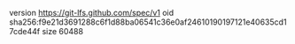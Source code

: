version https://git-lfs.github.com/spec/v1
oid sha256:f9e21d3691288c6f1d88ba06541c36e0af24610190197121e40635cd17cde44f
size 60488
